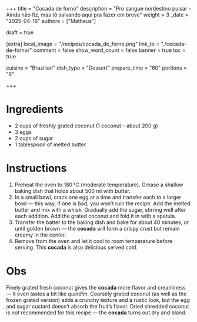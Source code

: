 +++
title = "Cocada de forno"
description = "Pro sangue nordestino pulsar - Ainda não fiz, mas tô salvando aqui pra fazer em breve"
weight = 3
_date = "2025-04-16"
authors = ["Matheus"]

draft = true

[extra]
local_image = "/recipes/cocada_de_forno.png"
link_to = "./cocada-de-forno/"
comment = false
show_word_count = false
banner = true
toc = true


cuisine = "Brazilian"
dish_type = "Dessert"
prepare_time = "60"
portions = "6"

+++
# Ingredients
- 2 cups of freshly grated coconut (1 coconut – about 200 g)
- 3 eggs
- 2 cups of sugar
- 1 tablespoon of melted butter
# Instructions
1. Preheat the oven to 180 °C (moderate temperature). Grease a shallow baking dish that holds about 500 ml with butter.  
2. In a small bowl, crack one egg at a time and transfer each to a larger bowl — this way, if one is bad, you won’t ruin the recipe. Add the melted butter and mix with a whisk. Gradually add the sugar, stirring well after each addition. Add the grated coconut and fold it in with a spatula.  
3. Transfer the batter to the baking dish and bake for about 40 minutes, or until golden brown — the **cocada** will form a crispy crust but remain creamy in the center.  
4. Remove from the oven and let it cool to room temperature before serving. This **cocada** is also delicious served cold.
# Obs
Finely grated fresh coconut gives the **cocada** more flavor and creaminess — it even tastes a bit like _quindim_. Coarsely grated coconut (as well as the frozen grated version) adds a crunchy texture and a rustic look, but the egg and sugar custard doesn’t absorb the fruit’s flavor. Dried shredded coconut is not recommended for this recipe — the **cocada** turns out dry and bland.

